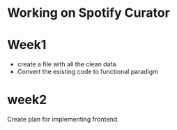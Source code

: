 # Working on Spotify Curator
# Week1
* create a file with all the clean data.
* Convert the existing code to functional paradigm


# week2
Create plan for implementing frontend.
